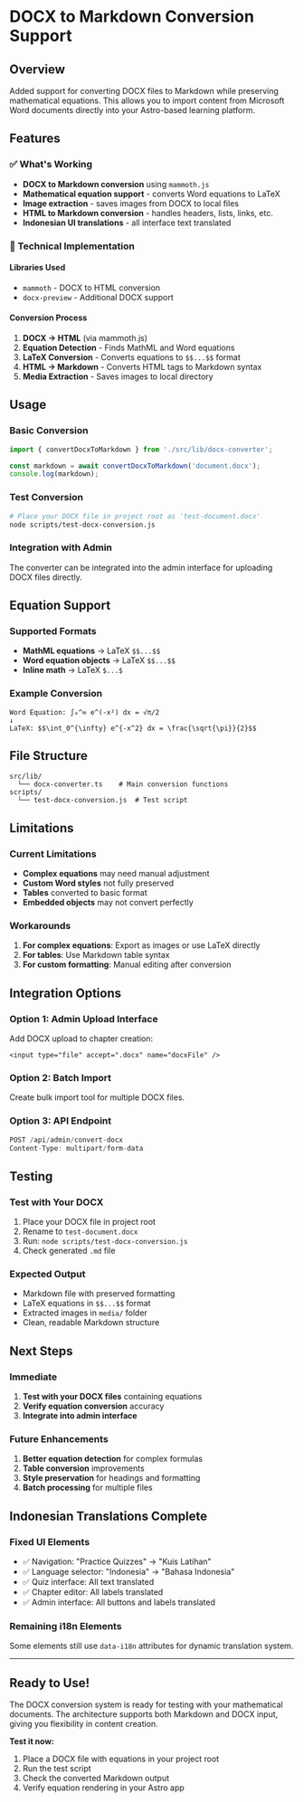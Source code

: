 # DOCX to Markdown Conversion Support

## Overview

Added support for converting DOCX files to Markdown while preserving mathematical equations. This allows you to import content from Microsoft Word documents directly into your Astro-based learning platform.

## Features

### ✅ What's Working
- **DOCX to Markdown conversion** using `mammoth.js`
- **Mathematical equation support** - converts Word equations to LaTeX
- **Image extraction** - saves images from DOCX to local files
- **HTML to Markdown conversion** - handles headers, lists, links, etc.
- **Indonesian UI translations** - all interface text translated

### 🔧 Technical Implementation

#### Libraries Used
- `mammoth` - DOCX to HTML conversion
- `docx-preview` - Additional DOCX support

#### Conversion Process
1. **DOCX → HTML** (via mammoth.js)
2. **Equation Detection** - Finds MathML and Word equations
3. **LaTeX Conversion** - Converts equations to `$$...$$` format
4. **HTML → Markdown** - Converts HTML tags to Markdown syntax
5. **Media Extraction** - Saves images to local directory

## Usage

### Basic Conversion
```javascript
import { convertDocxToMarkdown } from './src/lib/docx-converter';

const markdown = await convertDocxToMarkdown('document.docx');
console.log(markdown);
```

### Test Conversion
```bash
# Place your DOCX file in project root as 'test-document.docx'
node scripts/test-docx-conversion.js
```

### Integration with Admin
The converter can be integrated into the admin interface for uploading DOCX files directly.

## Equation Support

### Supported Formats
- **MathML equations** → LaTeX `$$...$$`
- **Word equation objects** → LaTeX `$$...$$`
- **Inline math** → LaTeX `$...$`

### Example Conversion
```
Word Equation: ∫₀^∞ e^(-x²) dx = √π/2
↓
LaTeX: $$\int_0^{\infty} e^{-x^2} dx = \frac{\sqrt{\pi}}{2}$$
```

## File Structure

```
src/lib/
  └── docx-converter.ts    # Main conversion functions
scripts/
  └── test-docx-conversion.js  # Test script
```

## Limitations

### Current Limitations
- **Complex equations** may need manual adjustment
- **Custom Word styles** not fully preserved
- **Tables** converted to basic format
- **Embedded objects** may not convert perfectly

### Workarounds
1. **For complex equations**: Export as images or use LaTeX directly
2. **For tables**: Use Markdown table syntax
3. **For custom formatting**: Manual editing after conversion

## Integration Options

### Option 1: Admin Upload Interface
Add DOCX upload to chapter creation:
```astro
<input type="file" accept=".docx" name="docxFile" />
```

### Option 2: Batch Import
Create bulk import tool for multiple DOCX files.

### Option 3: API Endpoint
```typescript
POST /api/admin/convert-docx
Content-Type: multipart/form-data
```

## Testing

### Test with Your DOCX
1. Place your DOCX file in project root
2. Rename to `test-document.docx`
3. Run: `node scripts/test-docx-conversion.js`
4. Check generated `.md` file

### Expected Output
- Markdown file with preserved formatting
- LaTeX equations in `$$...$$` format
- Extracted images in `media/` folder
- Clean, readable Markdown structure

## Next Steps

### Immediate
1. **Test with your DOCX files** containing equations
2. **Verify equation conversion** accuracy
3. **Integrate into admin interface**

### Future Enhancements
1. **Better equation detection** for complex formulas
2. **Table conversion** improvements
3. **Style preservation** for headings and formatting
4. **Batch processing** for multiple files

## Indonesian Translations Complete

### Fixed UI Elements
- ✅ Navigation: "Practice Quizzes" → "Kuis Latihan"
- ✅ Language selector: "Indonesia" → "Bahasa Indonesia"
- ✅ Quiz interface: All text translated
- ✅ Chapter editor: All labels translated
- ✅ Admin interface: All buttons and labels translated

### Remaining i18n Elements
Some elements still use `data-i18n` attributes for dynamic translation system.

---

## Ready to Use!

The DOCX conversion system is ready for testing with your mathematical documents. The architecture supports both Markdown and DOCX input, giving you flexibility in content creation.

**Test it now:**
1. Place a DOCX file with equations in your project root
2. Run the test script
3. Check the converted Markdown output
4. Verify equation rendering in your Astro app
